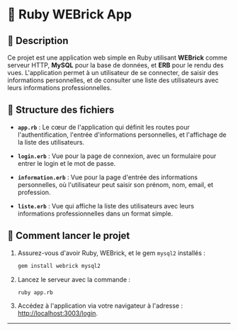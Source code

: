 # 🚀 Ruby WEBrick App

## 📝 Description

Ce projet est une application web simple en Ruby utilisant **WEBrick** comme serveur HTTP, **MySQL** pour la base de données, et **ERB** pour le rendu des vues. L'application permet à un utilisateur de se connecter, de saisir des informations personnelles, et de consulter une liste des utilisateurs avec leurs informations professionnelles.

## 📁 Structure des fichiers

- **`app.rb`** : Le cœur de l'application qui définit les routes pour l'authentification, l'entrée d'informations personnelles, et l'affichage de la liste des utilisateurs.
  
- **`login.erb`** : Vue pour la page de connexion, avec un formulaire pour entrer le login et le mot de passe.

- **`information.erb`** : Vue pour la page d'entrée des informations personnelles, où l'utilisateur peut saisir son prénom, nom, email, et profession.

- **`liste.erb`** : Vue qui affiche la liste des utilisateurs avec leurs informations professionnelles dans un format simple.

## 🚀 Comment lancer le projet

1. Assurez-vous d'avoir Ruby, WEBrick, et le gem `mysql2` installés :
   ```bash
   gem install webrick mysql2
   ```

2. Lancez le serveur avec la commande :
   ```bash
   ruby app.rb
   ```

3. Accédez à l'application via votre navigateur à l'adresse : [http://localhost:3003/login](http://localhost:3003/login).

---
